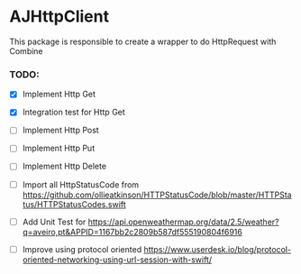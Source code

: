 # AJHttpClient

This package is responsible to create a wrapper to do HttpRequest with Combine


### TODO:
- [X] Implement Http Get
- [X] Integration test for Http Get
- [ ] Implement Http Post
- [ ] Implement Http Put
- [ ] Implement Http Delete

- [ ] Import all HttpStatusCode from https://github.com/ollieatkinson/HTTPStatusCode/blob/master/HTTPStatus/HTTPStatusCodes.swift
- [ ] Add Unit Test for https://api.openweathermap.org/data/2.5/weather?q=aveiro,pt&APPID=1167bb2c2809b587df555190804f6916
- [ ] Improve using protocol oriented https://www.userdesk.io/blog/protocol-oriented-networking-using-url-session-with-swift/

